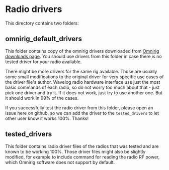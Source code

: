 # Radio drivers

This directory contains two folders:

## omnirig_default_drivers
This folder contains copy of the omnirig drivers downloaded from [Omnirig downloads page](https://www.dxatlas.com/Download.asp).
You should use drivers from this folder in case there is no tested driver for your
radio available. 

There might be more drivers for the same rig available. Those are
usually some small modifications to the original driver for very specific use cases
of the driver file's author. Wavelog radio hardware interface use just the most basic 
commands of each radio, so do not worry too much about that - just pick one driver 
and try it. If it does not work, just try to use another one. But it should work in
99% of the cases.

If you successfully test the radio driver from this folder, please open an issue 
here on github, so we can add the driver to the `tested_drivers` to let other user 
know it works 100%. Thanks!

## tested_drivers
This folder contains radio driver files of the radios that was tested and are known 
to be working 100%. Those driver files might also be slightly modified, for example
to include command for reading the radio RF power, which Omnirig software does not 
support by default.
